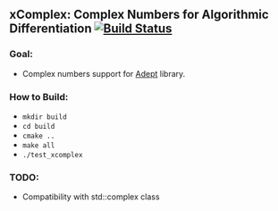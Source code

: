 ## xComplex: Complex Numbers for Algorithmic Differentiation [![Build Status](https://travis-ci.org/rcalxrc08/xComplex.svg?branch=master)](https://travis-ci.org/rcalxrc08/xComplex)

### Goal:
- Complex numbers support for [Adept](https://github.com/rjhogan/Adept) library.

### How to Build:

- `mkdir build`
- `cd build`
- `cmake ..`
- `make all`
- `./test_xcomplex`

### TODO:

- Compatibility with std::complex class